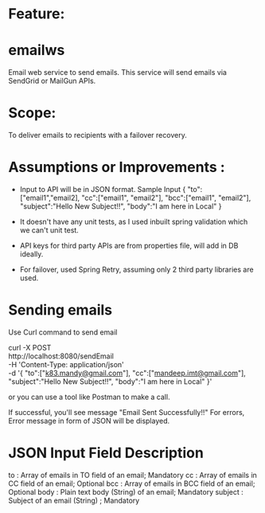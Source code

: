# Feature:
# emailws
Email web service to send emails.
This service will send emails via SendGrid or MailGun APIs.

# Scope:
To deliver emails to recipients with a failover recovery.

# Assumptions or Improvements :
* Input to API will be in JSON format. Sample Input 
{
"to":["email1","email2],
"cc":["email1", "email2"],
"bcc":["email1", "email2"],
"subject":"Hello New Subject!!",
"body":"I am here in Local"
}

* It doesn't have any unit tests, as I used inbuilt spring validation which we can't unit test.
* API keys for third party APIs are from properties file, will add in DB ideally.
* For failover, used Spring Retry, assuming only 2 third party libraries are used.

# Sending emails 
Use Curl command to send email

curl -X POST \
  http://localhost:8080/sendEmail \
  -H 'Content-Type: application/json' \
  -d '{
"to":["k83.mandy@gmail.com"],
"cc":["mandeep.imt@gmail.com"],
"subject":"Hello New Subject!!",
"body":"I am here in Local"
}'

or you can use a tool like Postman to make a call.

If successful, you'll see message  "Email Sent Successfully!!"
For errors, Error message in form of JSON will be displayed.

# JSON Input Field Description
to : Array of emails in TO field of an email; Mandatory
cc : Array of emails in CC field of an email; Optional
bcc : Array of emails in BCC field of an email; Optional
body : Plain text body (String) of an email; Mandatory
subject : Subject of an email (String) ; Mandatory


